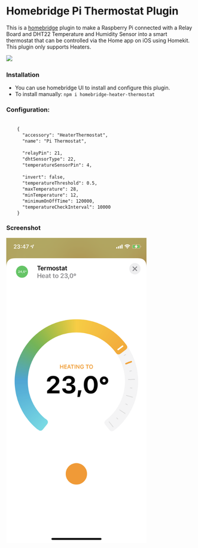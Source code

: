 # Homebridge Pi Thermostat Plugin

This is a [homebridge](https://github.com/nfarina/homebridge) plugin to make a Raspberry Pi connected with a Relay Board and DHT22 Temperature and Humidity Sensor into a smart thermostat that can be controlled via the Home app on iOS using Homekit. This plugin only supports Heaters.

<a href="https://www.npmjs.com/package/homebridge-heater-thermostat">![](https://img.shields.io/npm/v/homebridge-heater-thermostat)</a>


### Installation

- You can use homebridge UI to install and configure this plugin.
- To install manually: `npm i homebridge-heater-thermostat`

### Configuration:

```

    {
      "accessory": "HeaterThermostat",
      "name": "Pi Thermostat",

      "relayPin": 21,
      "dhtSensorType": 22,
      "temperatureSensorPin": 4,

      "invert": false,
      "temperatureThreshold": 0.5,
      "maxTemperature": 28,
      "minTemperature": 12,
      "minimumOnOffTime": 120000, 
      "temperatureCheckInterval": 10000
    }
```

### Screenshot

<img src="IMG_0753.PNG" width="375" />
